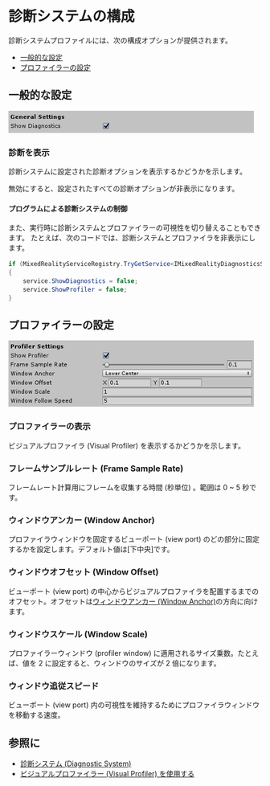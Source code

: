 # 診断システムの構成

診断システムプロファイルには、次の構成オプションが提供されます。
- [一般的な設定](#一般的な設定)
- [プロファイラーの設定](#プロファイラーの設定)

## 一般的な設定

![診断の一般的な設定](../../Documentation/Images/Diagnostics/DiagnosticsGeneralSettings.png)

### 診断を表示

診断システムに設定された診断オプションを表示するかどうかを示します。

無効にすると、設定されたすべての診断オプションが非表示になります。

#### プログラムによる診断システムの制御

また、実行時に診断システムとプロファイラーの可視性を切り替えることもできます。
たとえば、次のコードでは、診断システムとプロファイラを非表示にします。

```C#
if (MixedRealityServiceRegistry.TryGetService<IMixedRealityDiagnosticsSystem>(out var service))
{
    service.ShowDiagnostics = false;
    service.ShowProfiler = false;
}
```

## プロファイラーの設定

![診断プロファイラの設定](../../Documentation/Images/Diagnostics/DiagnosticsProfilerSettings.png)

### プロファイラーの表示

ビジュアルプロファイラ (Visual Profiler) を表示するかどうかを示します。

### フレームサンプルレート (Frame Sample Rate)

フレームレート計算用にフレームを収集する時間 (秒単位) 。範囲は 0 ~ 5 秒です。

### ウィンドウアンカー (Window Anchor)

プロファイラウィンドウを固定するビューポート (view port) のどの部分に固定するかを設定します。デフォルト値は[下中央]です。

### ウィンドウオフセット (Window Offset)

ビューポート (view port) の中心からビジュアルプロファイラを配置するまでのオフセット。オフセットは[ウィンドウアンカー (Window Anchor)](#ウィンドウアンカー (Window Anchor))の方向に向けます。

### ウィンドウスケール (Window Scale)

プロファイラーウィンドウ (profiler window) に適用されるサイズ乗数。たとえば、値を 2 に設定すると、ウィンドウのサイズが 2 倍になります。

### ウィンドウ追従スピード

ビューポート (view port) 内の可視性を維持するためにプロファイラウィンドウを移動する速度。

## 参照に

- [診断システム (Diagnostic System)](DiagnosticsSystemGettingStarted.md)
- [ビジュアルプロファイラー (Visual Profiler) を使用する](UsingVisualProfiler.md)
